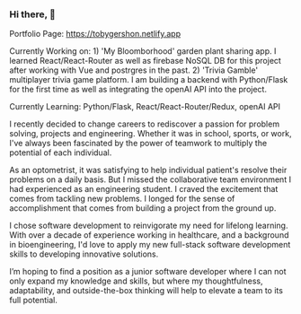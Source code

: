 ### Hi there, 👋

<!--
**tobygershon/tobygershon** is a ✨ _special_ ✨ repository because its `README.md` (this file) appears on your GitHub profile.

Here are some ideas to get you started:

- 🔭 I’m currently working on ...
- 🌱 I’m currently learning ...
- 👯 I’m looking to collaborate on ...
- 🤔 I’m looking for help with ...
- 💬 Ask me about ...
- 📫 How to reach me: ...
- 😄 Pronouns: ...
- ⚡ Fun fact: ...
-->
Portfolio Page: https://tobygershon.netlify.app

Currently Working on:  1) 'My Bloomborhood' garden plant sharing app.  I learned React/React-Router as well as firebase NoSQL DB for this project after working with Vue and postrgres in the past.
2) 'Trivia Gamble' multiplayer trivia game platform.  I am building a backend with Python/Flask for the first time as well as integrating the openAI API into the project.

Currently Learning:  Python/Flask, React/React-Router/Redux, openAI API

I recently decided to change careers to rediscover a passion for problem solving, projects and engineering.  Whether it was in school, sports, or work, I've always been fascinated by the power of teamwork to multiply the potential of each individual.  

As an optometrist, it was satisfying to help individual patient's resolve their problems on a daily basis. But I missed the collaborative team environment I had experienced as an engineering student.  I craved the excitement that comes from tackling new problems. I longed for the sense of accomplishment that comes from building a project from the ground up.

I chose software development to reinvigorate my need for lifelong learning.  With over a decade of experience working in healthcare, and a background in bioengineering, I'd love to apply my new full-stack software development skills to developing innovative solutions.  

I’m hoping to find a position as a junior software developer where I can not only expand my knowledge and skills, but where my thoughtfulness, adaptability, and outside-the-box thinking will help to elevate a team to its full potential.
